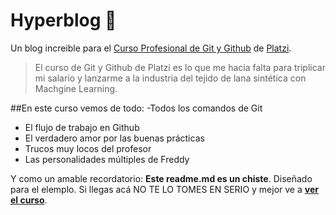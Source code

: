# Hyperblog 💚
Un blog increible para el [Curso Profesional de Git y Github](http://https://platzi.com/clases/git-github/ "Curso Profesional de Git y Github") de [Platzi](http://https://platzi.com "Platzi").
> El curso de Git y Github de Platzi es lo que me hacia falta para triplicar mi salario y lanzarme a la industria del tejido de lana sintética con Machgine Learning.


##En este curso vemos de todo:
-Todos los comandos de Git
- El flujo de trabajo en Github
- El verdadero amor por las buenas prácticas
- Trucos muy locos del profesor
- Las personalidades múltiples de Freddy

Y como un amable recordatorio: **Este readme.md es un chiste**. Diseñado para el elemplo. Si llegas acá NO TE LO TOMES EN SERIO y mejor ve a [**ver el curso**](http://https://platzi.com/clases/git-github/ "ver el curso").
